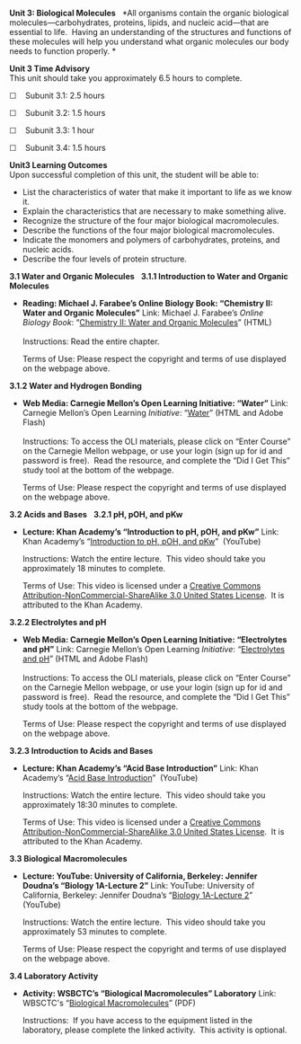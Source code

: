 **Unit 3: Biological Molecules** <span id="3"></span> 
*All organisms contain the organic biological molecules—carbohydrates,
proteins, lipids, and nucleic acid—that are essential to life.  Having
an understanding of the structures and functions of these molecules will
help you understand what organic molecules our body needs to function
properly. *

**Unit 3 Time Advisory**  
This unit should take you approximately 6.5 hours to complete.  
  
 ☐    Subunit 3.1: 2.5 hours  
  
 ☐    Subunit 3.2: 1.5 hours  
  
 ☐    Subunit 3.3: 1 hour  
  
 ☐    Subunit 3.4: 1.5 hours

**Unit3 Learning Outcomes**  
Upon successful completion of this unit, the student will be able to:
-   List the characteristics of water that make it important to life as
    we know it.
-   Explain the characteristics that are necessary to make something
    alive.
-   Recognize the structure of the four major biological macromolecules.
-   Describe the functions of the four major biological macromolecules.
-   Indicate the monomers and polymers of carbohydrates, proteins, and
    nucleic acids.
-   Describe the four levels of protein structure.

**3.1 Water and Organic Molecules** <span id="3.1"></span> 
**3.1.1 Introduction to Water and Organic Molecules** <span
id="3.1.1"></span> 
-   **Reading: Michael J. Farabee’s Online Biology Book: “Chemistry II:
    Water and Organic Molecules”**
    Link: Michael J. Farabee’s *Online Biology Book*: “[Chemistry II:
    Water and Organic
    Molecules](http://www.emc.maricopa.edu/faculty/farabee/biobk/BioBookCHEM2.html)”
    (HTML)  
        
     Instructions: Read the entire chapter.   
      
     Terms of Use: Please respect the copyright and terms of use
    displayed on the webpage above.

**3.1.2 Water and Hydrogen Bonding** <span id="3.1.2"></span> 
-   **Web Media: Carnegie Mellon’s Open Learning Initiative: “Water”**
    Link: Carnegie Mellon’s Open Learning *Initiative*:
    “[Water](https://oli.web.cmu.edu/jcourse/webui/guest/activity.do?context=291f920b80020ca6005352befd017aea&view=frameset)”
    (HTML and Adobe Flash)  
        
     Instructions: To access the OLI materials, please click on “Enter
    Course” on the Carnegie Mellon webpage, or use your login (sign up
    for id and password is free).  Read the resource, and complete the
    “Did I Get This” study tool at the bottom of the webpage.  
      
     Terms of Use: Please respect the copyright and terms of use
    displayed on the webpage above.

**3.2 Acids and Bases** <span id="3.2"></span> 
**3.2.1 pH, pOH, and pKw** <span id="3.2.1"></span> 
-   **Lecture: Khan Academy’s “Introduction to pH, pOH, and pKw”**
    Link: Khan Academy’s “[Introduction to pH, pOH, and
    pKw](https://www.khanacademy.org/science/chemistry/reaction-rates/v/introduction-to-ph-poh-and-pkw?v=2q4vSKwaBtw)” 
    (YouTube)  
      
     Instructions: Watch the entire lecture.  This video should take you
    approximately 18 minutes to complete.  
      
     Terms of Use: This video is licensed under a [Creative Commons
    Attribution-NonCommercial-ShareAlike 3.0 United States
    License](http://creativecommons.org/licenses/by-nc-nd/3.0/).  It is
    attributed to the Khan Academy.

**3.2.2 Electrolytes and pH** <span id="3.2.2"></span> 
-   **Web Media: Carnegie Mellon’s Open Learning Initiative:
    “Electrolytes and pH”**
    Link: Carnegie Mellon’s Open Learning *Initiative*: *“*[Electrolytes
    and
    pH](https://oli.web.cmu.edu/jcourse/webui/guest/activity.do?context=291f923b80020ca600ead7314d436747&view=frameset)”
    (HTML and Adobe Flash)  
        
     Instructions: To access the OLI materials, please click on “Enter
    Course” on the Carnegie Mellon webpage, or use your login (sign up
    for id and password is free).  Read the resource, and complete the
    “Did I Get This” study tools at the bottom of the webpage.  
      
     Terms of Use: Please respect the copyright and terms of use
    displayed on the webpage above.

**3.2.3 Introduction to Acids and Bases** <span id="3.2.3"></span> 
-   **Lecture: Khan Academy’s “Acid Base Introduction”**
    Link: Khan Academy’s “[Acid Base
    Introduction](http://www.khanacademy.org/video/acid-base-introduction?playlist=Chemistry)” 
    (YouTube)  
      
     Instructions: Watch the entire lecture.  This video should take you
    approximately 18:30 minutes to complete.  
      
     Terms of Use: This video is licensed under a [Creative Commons
    Attribution-NonCommercial-ShareAlike 3.0 United States
    License](http://creativecommons.org/licenses/by-nc-nd/3.0/).  It is
    attributed to the Khan Academy.

**3.3 Biological Macromolecules** <span id="3.3"></span> 
-   **Lecture: YouTube: University of California, Berkeley: Jennifer
    Doudna’s “Biology 1A-Lecture 2”**
    Link: YouTube: University of California, Berkeley: Jennifer Doudna’s
    “[Biology 1A-Lecture
    2](http://www.youtube.com/watch?v=b4n0uS48DMk&feature=youtu.be)”
    (YouTube)  
      
     Instructions: Watch the entire lecture.  This video should take you
    approximately 53 minutes to complete.  
      
     Terms of Use: Please respect the copyright and terms of use
    displayed on the webpage above.

**3.4 Laboratory Activity** <span id="3.4"></span> 
-   **Activity: WSBCTC’s “Biological Macromolecules” Laboratory**
    Link: WBSCTC's “[Biological
    Macromolecules](http://www.saylor.org/site/wp-content/uploads/2011/09/BIO101B-3.4-WSBCTC-Biological-Macromolecules1.pdf)”
    (PDF)  
      
     Instructions:  If you have access to the equipment listed in the
    laboratory, please complete the linked activity.  This activity is
    optional.


